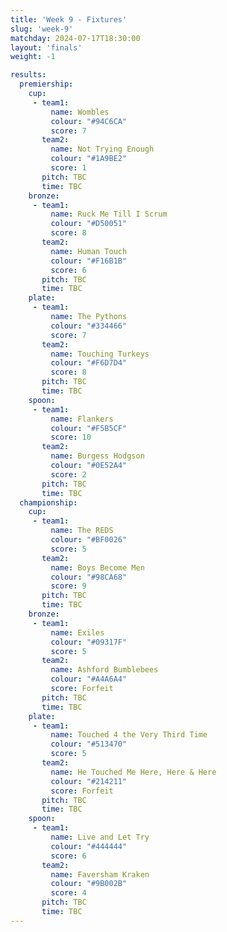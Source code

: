 ```yaml
---
title: 'Week 9 - Fixtures'
slug: 'week-9'
matchday: 2024-07-17T18:30:00
layout: 'finals'
weight: -1

results:
  premiership:
    cup:
     - team1:
         name: Wombles
         colour: "#94C6CA"
         score: 7
       team2:
         name: Not Trying Enough
         colour: "#1A9BE2"
         score: 1
       pitch: TBC
       time: TBC
    bronze:
     - team1:
         name: Ruck Me Till I Scrum
         colour: "#D50051"
         score: 8
       team2:
         name: Human Touch
         colour: "#F16B1B"
         score: 6
       pitch: TBC
       time: TBC
    plate:
     - team1:
         name: The Pythons
         colour: "#334466"
         score: 7
       team2:
         name: Touching Turkeys
         colour: "#F6D7D4"
         score: 8
       pitch: TBC
       time: TBC
    spoon:
     - team1:
         name: Flankers
         colour: "#F5B5CF"
         score: 10
       team2:
         name: Burgess Hodgson
         colour: "#0E52A4"
         score: 2
       pitch: TBC
       time: TBC
  championship:
    cup:
     - team1:
         name: The REDS
         colour: "#BF0026"
         score: 5
       team2:
         name: Boys Become Men
         colour: "#98CA68"
         score: 9
       pitch: TBC
       time: TBC
    bronze:
     - team1:
         name: Exiles
         colour: "#09317F"
         score: 5
       team2:
         name: Ashford Bumblebees
         colour: "#A4A6A4"
         score: Forfeit
       pitch: TBC
       time: TBC
    plate:
     - team1:
         name: Touched 4 the Very Third Time
         colour: "#513470"
         score: 5
       team2:
         name: He Touched Me Here, Here & Here
         colour: "#214211"
         score: Forfeit
       pitch: TBC
       time: TBC
    spoon:
     - team1:
         name: Live and Let Try
         colour: "#444444"
         score: 6
       team2:
         name: Faversham Kraken
         colour: "#9B002B"
         score: 4
       pitch: TBC
       time: TBC
---
```


